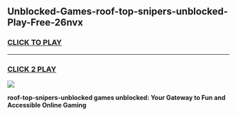 
## Unblocked-Games-roof-top-snipers-unblocked-Play-Free-26nvx
<h3>
<a href="https://premium76.site?title=roof-top-snipers-unblocked&ref=23A">CLICK TO PLAY</a></h3>
<hr>

<h3>
<a href="https://premium76.site?title=roof-top-snipers-unblocked&ref=23A">CLICK 2 PLAY</a>
  
</h3>

<a href="https://premium76.site?title=roof-top-snipers-unblocked&ref=23A"><img src="https://clearcache.store/games.png"></a>


**roof-top-snipers-unblocked games unblocked: Your Gateway to Fun and Accessible Online Gaming**
